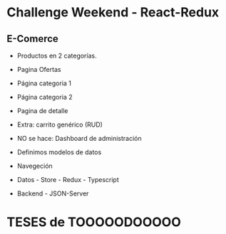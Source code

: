# Challenge Weekend - React-Redux

## E-Comerce

- Productos en 2 categorías.
- Pagina Ofertas
- Página categoria 1
- Página categoria 2
- Pagina de detalle

- Extra: carrito genérico (RUD)

- NO se hace: Dashboard de administración

- Definimos modelos de datos
- Navegeción
- Datos - Store - Redux - Typescript
- Backend - JSON-Server

# TESES de TOOOOODOOOOO
